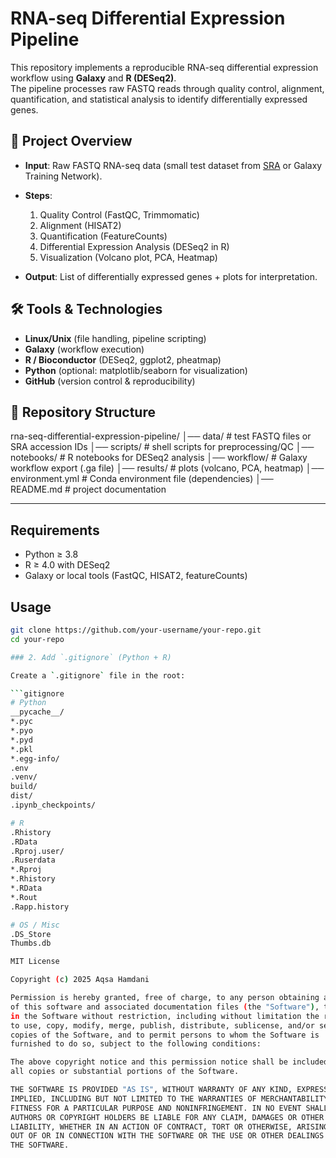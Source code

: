 
# RNA-seq Differential Expression Pipeline

This repository implements a reproducible RNA-seq differential expression workflow using **Galaxy** and **R (DESeq2)**.  
The pipeline processes raw FASTQ reads through quality control, alignment, quantification, and statistical analysis to identify differentially expressed genes.



## 📌 Project Overview
- **Input**: Raw FASTQ RNA-seq data (small test dataset from [SRA](https://www.ncbi.nlm.nih.gov/sra) or Galaxy Training Network).  
- **Steps**:
  1. Quality Control (FastQC, Trimmomatic)
  2. Alignment (HISAT2)
  3. Quantification (FeatureCounts)
  4. Differential Expression Analysis (DESeq2 in R)
  5. Visualization (Volcano plot, PCA, Heatmap)

- **Output**: List of differentially expressed genes + plots for interpretation.



## 🛠️ Tools & Technologies
- **Linux/Unix** (file handling, pipeline scripting)
- **Galaxy** (workflow execution)
- **R / Bioconductor** (DESeq2, ggplot2, pheatmap)
- **Python** (optional: matplotlib/seaborn for visualization)
- **GitHub** (version control & reproducibility)



## 📂 Repository Structure
rna-seq-differential-expression-pipeline/
│── data/ # test FASTQ files or SRA accession IDs
│── scripts/ # shell scripts for preprocessing/QC
│── notebooks/ # R notebooks for DESeq2 analysis
│── workflow/ # Galaxy workflow export (.ga file)
│── results/ # plots (volcano, PCA, heatmap)
│── environment.yml # Conda environment file (dependencies)
│── README.md # project documentation


---

## Requirements
- Python ≥ 3.8
- R ≥ 4.0 with DESeq2
- Galaxy or local tools (FastQC, HISAT2, featureCounts)

## Usage
```bash
git clone https://github.com/your-username/your-repo.git
cd your-repo

### 2. Add `.gitignore` (Python + R)

Create a `.gitignore` file in the root:

```gitignore
# Python
__pycache__/
*.pyc
*.pyo
*.pyd
*.pkl
*.egg-info/
.env
.venv/
build/
dist/
.ipynb_checkpoints/

# R
.Rhistory
.RData
.Rproj.user/
.Ruserdata
*.Rproj
*.Rhistory
*.RData
*.Rout
.Rapp.history

# OS / Misc
.DS_Store
Thumbs.db

MIT License

Copyright (c) 2025 Aqsa Hamdani

Permission is hereby granted, free of charge, to any person obtaining a copy
of this software and associated documentation files (the "Software"), to deal
in the Software without restriction, including without limitation the rights 
to use, copy, modify, merge, publish, distribute, sublicense, and/or sell 
copies of the Software, and to permit persons to whom the Software is 
furnished to do so, subject to the following conditions:

The above copyright notice and this permission notice shall be included in 
all copies or substantial portions of the Software.

THE SOFTWARE IS PROVIDED "AS IS", WITHOUT WARRANTY OF ANY KIND, EXPRESS OR 
IMPLIED, INCLUDING BUT NOT LIMITED TO THE WARRANTIES OF MERCHANTABILITY, 
FITNESS FOR A PARTICULAR PURPOSE AND NONINFRINGEMENT. IN NO EVENT SHALL THE 
AUTHORS OR COPYRIGHT HOLDERS BE LIABLE FOR ANY CLAIM, DAMAGES OR OTHER 
LIABILITY, WHETHER IN AN ACTION OF CONTRACT, TORT OR OTHERWISE, ARISING FROM, 
OUT OF OR IN CONNECTION WITH THE SOFTWARE OR THE USE OR OTHER DEALINGS IN 
THE SOFTWARE.

